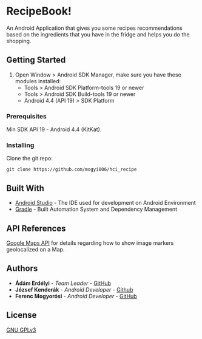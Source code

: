 # RecipeBook!
An Android Application that gives you some recipes recommendations based on the ingredients that you have in the fridge and helps you do the shopping.

## Getting Started
1. Open Window &gt; Android SDK Manager, make sure you have these modules
    installed:
    * Tools &gt; Android SDK Platform-tools 19 or newer
    * Tools &gt; Android SDK Build-tools 19 or newer
    * Android 4.4 (API 19) &gt; SDK Platform

### Prerequisites
Min SDK API 19 - Android 4.4 (KitKat). 

### Installing

Clone the git repo:

```
git clone https://github.com/mogyi006/hci_recipe
```

## Built With

* [Android Studio](https://developer.android.com/studio/index.html) - The IDE used for development on Android Environment
* [Gradle](https://gradle.org/) - Built Automation System and Dependency Management

## API References

[Google Maps API](https://developers.google.com/maps/documentation/android-api/) for details regarding how to show image markers geolocalized on a Map.

## Authors

* **Ádám Erdélyi** - *Team Leader* - [GitHub](https://github.com/erdelyia)
* **József Kenderák** - *Android Developer* - [Github](https://github.com/kenderak)
* **Ferenc Mogyorósi** - *Android Developer* - [GitHub](https://github.com/mogyi006)


## License
[GNU GPLv3](https://www.gnu.org/licenses/gpl-3.0.txt)

